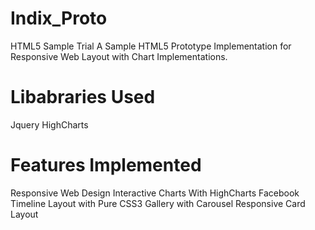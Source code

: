 Indix_Proto
===========

HTML5 Sample Trial
A Sample HTML5 Prototype Implementation for Responsive Web Layout with Chart Implementations.

Libabraries Used
================

Jquery
HighCharts

Features Implemented
====================

Responsive Web Design
Interactive Charts With HighCharts
Facebook Timeline Layout with Pure CSS3
Gallery with Carousel
Responsive Card Layout
